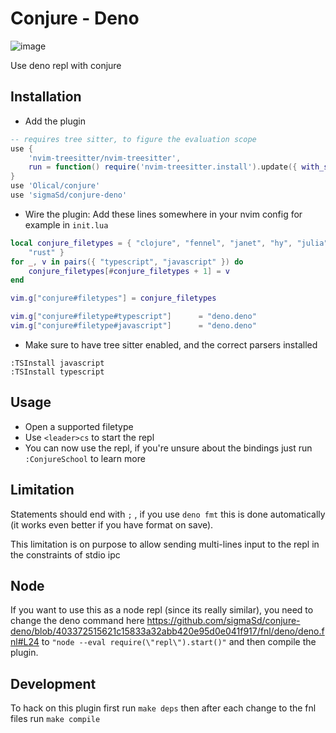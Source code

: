 # Conjure - Deno

![image](https://user-images.githubusercontent.com/22427111/189539787-20e735fe-8509-4b80-970a-43f772cc2849.png)

Use deno repl with conjure

## Installation

- Add the plugin

```lua
-- requires tree sitter, to figure the evaluation scope
use {
    'nvim-treesitter/nvim-treesitter',
    run = function() require('nvim-treesitter.install').update({ with_sync = true }) end,
}
use 'Olical/conjure'
use 'sigmaSd/conjure-deno'
```

- Wire the plugin: Add these lines somewhere in your nvim config for example in
  `init.lua`

```lua
local conjure_filetypes = { "clojure", "fennel", "janet", "hy", "julia", "racket", "scheme", "lua", "lisp",
    "rust" }
for _, v in pairs({ "typescript", "javascript" }) do
    conjure_filetypes[#conjure_filetypes + 1] = v
end

vim.g["conjure#filetypes"] = conjure_filetypes

vim.g["conjure#filetype#typescript"]      = "deno.deno"
vim.g["conjure#filetype#javascript"]      = "deno.deno"
```

- Make sure to have tree sitter enabled, and the correct parsers installed
```
:TSInstall javascript
:TSInstall typescript
```

## Usage

- Open a supported filetype
- Use `<leader>cs` to start the repl
- You can now use the repl, if you're unsure about the bindings just run
  `:ConjureSchool` to learn more

## Limitation

Statements should end with `;` , if you use `deno fmt` this is done
automatically (it works even better if you have format on save).

This limitation is on purpose to allow sending multi-lines input to the repl in
the constraints of stdio ipc

## Node

If you want to use this as a node repl (since its really similar), you need to change the deno command here https://github.com/sigmaSd/conjure-deno/blob/403372515621c15833a32abb420e95d0e041f917/fnl/deno/deno.fnl#L24 to `"node --eval require(\"repl\").start()"` and then compile the plugin.

## Development

To hack on this plugin first run `make deps` then after each change to the fnl
files run `make compile`
